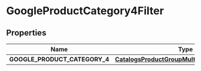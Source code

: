 
# GoogleProductCategory4Filter

## Properties
Name | Type | Description | Notes
------------ | ------------- | ------------- | -------------
**GOOGLE_PRODUCT_CATEGORY_4** | [**CatalogsProductGroupMultipleStringListCriteria**](.md) |  | 



